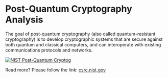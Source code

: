 # Post-Quantum Cryptography Analysis

The goal of post-quantum cryptography (also called quantum-resistant cryptography) is to develop cryptographic systems that are secure against both quantum and classical computers, and can interoperate with existing communications protocols and networks.

[![NIST Post-Quantum Cryptog](https://www.nist.gov/sites/default/files/styles/2800_x_2800_limit/public/images/2020/09/11/Usable%20Cyber%20Staff%20Spotlight%20Banner_0.png)](csrc.nist.gov/projects/post-quantum-cryptography)

Read more? Please follow the link: [csrc.nist.gov](https://csrc.nist.gov/projects/post-quantum-cryptography)

